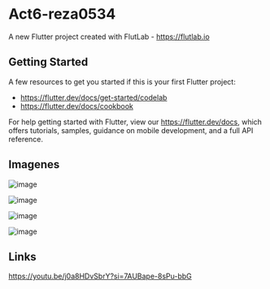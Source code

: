 # Act6-reza0534

A new Flutter project created with FlutLab - https://flutlab.io

## Getting Started

A few resources to get you started if this is your first Flutter project:

- https://flutter.dev/docs/get-started/codelab
- https://flutter.dev/docs/cookbook

For help getting started with Flutter, view our
https://flutter.dev/docs, which offers tutorials,
samples, guidance on mobile development, and a full API reference.

## Imagenes

![image](https://github.com/HectorRezaRamirez18/UII-ACT6-Reza0534/assets/143548137/92602004-d166-4b5e-8c6a-562aeed87ddd)

![image](https://github.com/HectorRezaRamirez18/UII-ACT6-Reza0534/assets/143548137/ccf7e609-4754-4737-bfde-1ff799b64823)

![image](https://github.com/HectorRezaRamirez18/UII-ACT6-Reza0534/assets/143548137/9dedd2d0-fa33-40f3-8b92-b3ba23a9a312)

![image](https://github.com/HectorRezaRamirez18/UII-ACT6-Reza0534/assets/143548137/c3d1eb87-c053-46f9-8570-812109d62a2d)

## Links

https://youtu.be/j0a8HDvSbrY?si=7AUBape-8sPu-bbG


